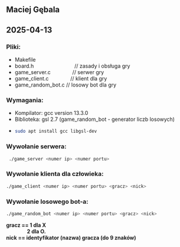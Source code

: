 ## Maciej Gębala
## 2025-04-13

### Pliki:

- Makefile
- board.h&nbsp;&nbsp;&nbsp;&nbsp;&nbsp;&nbsp;&nbsp;&nbsp;&nbsp;&nbsp;&nbsp;&nbsp;&nbsp;&nbsp;&nbsp;&nbsp;&nbsp;&nbsp;&nbsp;&nbsp;&nbsp;&nbsp;&nbsp;&nbsp;&nbsp;&nbsp;&nbsp;&nbsp;// zasady i obsługa gry
- game_server.c&nbsp;&nbsp;&nbsp;&nbsp;&nbsp;&nbsp;&nbsp;&nbsp;&nbsp;&nbsp;&nbsp;&nbsp;&nbsp;&nbsp;&nbsp;// serwer gry 
- game_client.c&nbsp;&nbsp;&nbsp;&nbsp;&nbsp;&nbsp;&nbsp;&nbsp;&nbsp;&nbsp;&nbsp;&nbsp;&nbsp;&nbsp;&nbsp;// klient dla gry
- game_random_bot.c&nbsp;// losowy bot dla gry

### Wymagania:

- Kompilator: gcc version 13.3.0
- Biblioteka: gsl 2.7 (game_random_bot - generator liczb losowych)
-   ```bash
    sudo apt install gcc libgsl-dev
    ```

### Wywołanie serwera:

```bash
 ./game_server <numer ip> <numer portu>
 ```

### Wywołanie klienta dla człowieka:

```bash
./game_client <numer ip> <numer portu> <gracz> <nick>
```

### Wywołanie losowego bot-a:

```bash
./game_random_bot <numer ip> <numer portu> <gracz> <nick>
```

**gracz == 1 dla **X** <br>
&nbsp;&nbsp;&nbsp;&nbsp;&nbsp;&nbsp;&nbsp;&nbsp;&nbsp;&nbsp;&nbsp;&nbsp;&nbsp;&nbsp;&nbsp;&nbsp;&nbsp;2 dla O.** <br>
**nick == identyfikator (nazwa) gracza (do 9 znaków)**

